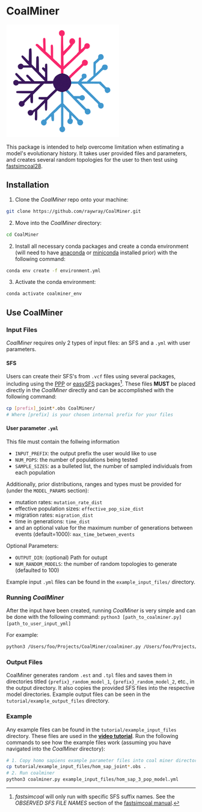 # CoalMiner

<img src="./docs/img/logo_no_background.png" alt="coalminer logo" height="300"/>

This package is intended to help overcome limitation when estimating a model's evolutionary history. It takes user provided files and parameters, and creates several random topologies for the user to then test using [fastsimcoal28](https://cmpg.unibe.ch/software/fastsimcoal28/).

## Installation
1. Clone the *CoalMiner* repo onto your machine:
```bash
git clone https://github.com/raywray/CoalMiner.git
```
2. Move into the *CoalMiner* directory:
```bash
cd CoalMiner
```
2. Install all necessary conda packages and create a conda environment (will need to have [anaconda](https://docs.anaconda.com/anaconda/install/) or [miniconda](https://docs.anaconda.com/free/miniconda/miniconda-install/) installed prior) with the following command:

```bash
conda env create -f environment.yml
```

3. Activate the conda environment:
```bash
conda activate coalminer_env
```

## Use CoalMiner
### Input Files
*CoalMiner* requires only 2 types of input files: an SFS and a `.yml` with user parameters. 

#### SFS
Users can create their SFS's from `.vcf` files using several packages, including using the [PPP](https://ppp.readthedocs.io/en/latest/PPP_pages/Input_File_Generators/vcf_to_fastsimcoal.html) or [easySFS](https://github.com/isaacovercast/easySFS) packages[^1]. These files **MUST** be placed directly in the *CoalMiner* directly and can be accomplished with the following command: 
```bash
cp [prefix]_joint*.obs CoalMiner/
# Where [prefix] is your chosen internal prefix for your files
```

#### User parameter `.yml`
This file must contain the follwing information
- `INPUT_PREFIX`: the output prefix the user would like to use 
- `NUM_POPS`: the number of populations being tested 
- `SAMPLE_SIZES`: as a bulleted list, the number of sampled individuals from each population 

Additionally, prior distributions, ranges and types must be provided for (under the `MODEL_PARAMS` section): 
- mutation rates: `mutation_rate_dist`
- effective population sizes: `effective_pop_size_dist`
- migration rates: `migration_dist`
- time in generations: `time_dist`
- and an optional value for the maximum number of generations between events (default=1000): `max_time_between_events` 

Optional Parameters:
- `OUTPUT_DIR`: (optional) Path for outupt
- `NUM_RANDOM_MODELS`: the number of random topologies to generate (defaulted to 100)


Example input `.yml` files can be found in the `example_input_files/` directory.

### Running *CoalMiner*
After the input have been created, running *CoalMiner* is very simple and can be done with the following command: `python3 [path_to_coalminer.py] [path_to_user_input_yml]`

For example:

```bash
python3 /Users/foo/Projects/CoalMiner/coalminer.py /Users/foo/Projects/coalminer_input.yml
```

### Output Files
CoalMiner generates random `.est` and `.tpl` files and saves them in directories titled `{prefix}_random_model_1`, `{prefix}_random_model_2`, etc., in the output directory. It also copies the provided SFS files into the respective model directories. Example output files can be seen in the `tutorial/example_output_files` directory.  

### Example
Any example files can be found in the `tutorial/example_input_files` directory. These files are used in the [**video tutorial**](https://youtu.be/XNAofUfulHw). Run the following commands to see how the example files work (assuming you have navigated into the *CoalMiner* directory):

```bash
# 1. Copy homo sapiens example parameter files into coal miner directory
cp tutorial/example_input_files/hom_sap_joint*.obs .
# 2. Run coalminer
python3 coalminer.py example_input_files/hom_sap_3_pop_model.yml
```

[^1]: *fastsimcoal* will only run with specific SFS suffix names. See the *OBSERVED SFS FILE NAMES* section of the [fastsimcoal manual](https://cmpg.unibe.ch/software/fastsimcoal28/man/fastsimcoal28.pdf).


